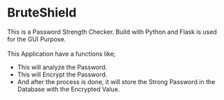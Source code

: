 # BruteShield

This is a Password Strength Checker. Build with Python and Flask is used for the GUI Purpose. <br><br>
This Application have a functions like;

- This will analyze the Password.
- This will Encrypt the Password.
- And after the process is done, it will store the Strong Password in the Database with the Encrypted Value.
